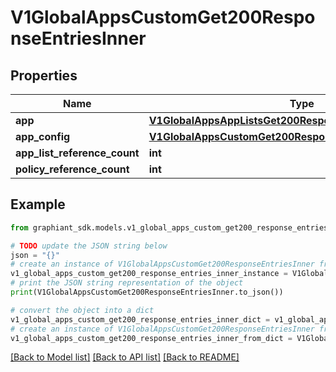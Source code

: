 # V1GlobalAppsCustomGet200ResponseEntriesInner


## Properties

Name | Type | Description | Notes
------------ | ------------- | ------------- | -------------
**app** | [**V1GlobalAppsAppListsGet200ResponseEntriesInnerAppList**](V1GlobalAppsAppListsGet200ResponseEntriesInnerAppList.md) |  | [optional] 
**app_config** | [**V1GlobalAppsCustomGet200ResponseEntriesInnerAppConfig**](V1GlobalAppsCustomGet200ResponseEntriesInnerAppConfig.md) |  | [optional] 
**app_list_reference_count** | **int** |  | [optional] 
**policy_reference_count** | **int** |  | [optional] 

## Example

```python
from graphiant_sdk.models.v1_global_apps_custom_get200_response_entries_inner import V1GlobalAppsCustomGet200ResponseEntriesInner

# TODO update the JSON string below
json = "{}"
# create an instance of V1GlobalAppsCustomGet200ResponseEntriesInner from a JSON string
v1_global_apps_custom_get200_response_entries_inner_instance = V1GlobalAppsCustomGet200ResponseEntriesInner.from_json(json)
# print the JSON string representation of the object
print(V1GlobalAppsCustomGet200ResponseEntriesInner.to_json())

# convert the object into a dict
v1_global_apps_custom_get200_response_entries_inner_dict = v1_global_apps_custom_get200_response_entries_inner_instance.to_dict()
# create an instance of V1GlobalAppsCustomGet200ResponseEntriesInner from a dict
v1_global_apps_custom_get200_response_entries_inner_from_dict = V1GlobalAppsCustomGet200ResponseEntriesInner.from_dict(v1_global_apps_custom_get200_response_entries_inner_dict)
```
[[Back to Model list]](../README.md#documentation-for-models) [[Back to API list]](../README.md#documentation-for-api-endpoints) [[Back to README]](../README.md)


